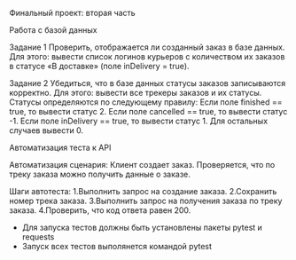 Финальный проект: вторая часть


Работа с базой данных

Задание 1
Проверить, отображается ли созданный заказ в базе данных.
Для этого: вывести список логинов курьеров с количеством их заказов в статусе «В доставке» (поле inDelivery = true). 

Задание 2
Убедиться, что в базе данных статусы заказов записываются корректно.
Для этого: вывести все трекеры заказов и их статусы. 
Статусы определяются по следующему правилу:
Если поле finished == true, то вывести статус 2.
Если поле canсelled == true, то вывести статус -1.
Если поле inDelivery == true, то вывести статус 1.
Для остальных случаев вывести 0.


Автоматизация теста к API

Автоматизация сценария:
Клиент создает заказ.
Проверяется, что по треку заказа можно получить данные о заказе.

Шаги автотеста:
1.Выполнить запрос на создание заказа.
2.Сохранить номер трека заказа.
3.Выполнить запрос на получения заказа по треку заказа.
4.Проверить, что код ответа равен 200.

- Для запуска тестов должны быть установлены пакеты pytest и requests
- Запуск всех тестов выполянется командой pytest